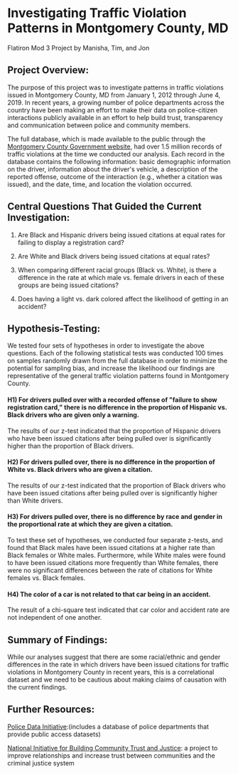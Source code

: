# Investigating Traffic Violation Patterns in Montgomery County, MD
Flatiron Mod 3 Project by Manisha, Tim, and Jon

## Project Overview:

The purpose of this project was to investigate patterns in traffic violations issued in Montgomery County, MD from January 1, 2012 through June 4, 2019. In recent years, a growing number of police departments across the country have been making an effort to make their data on police-citizen interactions publicly available in an effort to help build trust, transparency and communication between police and community members. 

The full database, which is made available to the public through the [Montgomery County Government website](https://data.montgomerycountymd.gov/Public-Safety/Traffic-Violations/4mse-ku6q/data), had over 1.5 million records of traffic violations at the time we conducted our analysis. Each record in the database contains the following information: basic demographic information on the driver,  information about the driver's vehicle, a description of the reported offense, outcome of the interaction (e.g., whether a citation was issued), and the date, time, and location the violation occurred.  

## Central Questions That Guided the Current Investigation:

1) Are Black and Hispanic drivers being issued citations at equal rates for failing to display a registration card?

2) Are White and Black drivers being issued citations at equal rates?

3) When comparing different racial groups (Black vs. White), is there a difference in the rate at which male vs. female drivers in each of these groups are being issued citations? 

4) Does having a light vs. dark colored affect the likelihood of getting in an accident?


## Hypothesis-Testing:

We tested four sets of hypotheses in order to investigate the above questions.  Each of the following statistical tests was conducted 100 times on samples randomly drawn from the full database in order to minimize the potential for sampling bias, and increase the likelihood our findings are representative of the general traffic violation patterns found in Montgomery County.

#### H1) For drivers pulled over with a recorded offense of "failure to show registration card," there is no difference in the proportion of Hispanic vs. Black drivers who are given only a warning.

The results of our z-test indicated that the proportion of Hispanic drivers who have been issued citations after being pulled over is significantly higher than the proportion of Black drivers. 

#### H2) For drivers pulled over, there is no difference in the proportion of White vs. Black drivers who are given a citation.

The results of our z-test indicated that the proportion of Black drivers who have been issued citations after being pulled over is significantly higher than White drivers. 

#### H3) For drivers pulled over, there is no difference by race and gender in the proportional rate at which they are given a citation.

To test these set of hypotheses, we conducted four separate z-tests, and found that Black males have been issued citations at a higher rate than Black females or White males.  Furthermore, while White males were found to have been issued citations more frequently than White females, there were no significant differences between the rate of citations for White females vs. Black females.
 
#### H4) The color of a car is not related to that car being in an accident.

The result of a chi-square test indicated that car color and accident rate are not independent of one another.

## Summary of Findings:

While our analyses suggest that there are some racial/ethnic and gender differences in the rate in which drivers have been issued citations for traffic violations in Montgomery County in recent years, this is a correlational dataset and we need to be cautious about making claims of causation with the current findings. 

## Further Resources:

[Police Data Initiative](https://www.policedatainitiative.org):(includes a database of police departments that provide public access datasets)

[National Initiative for Building Community Trust and Justice](https://www.policedatainitiative.org/datasets/): a project to improve relationships and increase trust between communities and the criminal justice system 


